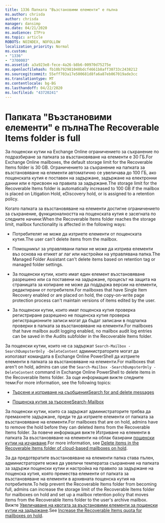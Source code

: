 ```yaml
---
title: 1336 Папката "Възстановими елементи" е пълна
ms.author: chrisda
author: chrisda
manager: dansimp
ms.date: 04/21/2020
ms.audience: ITPro
ms.topic: article
ROBOTS: NOINDEX, NOFOLLOW
localization_priority: Normal
ms.custom:
- "1336"
- "3700003"
ms.assetid: a3a923e8-fece-4a26-b8b6-00970d75275e
ms.openlocfilehash: fb10b792981040bdcf4661b8aff30733c2438212
ms.sourcegitcommit: 55eff703a17e500681d8fa6a87eb067019ade3cc
ms.translationtype: MT
ms.contentlocale: bg-BG
ms.lasthandoff: 04/22/2020
ms.locfileid: "43720241"
---
```

# <a name="the-recoverable-items-folder-is-full"></a><span data-ttu-id="82070-102">Папката "Възстановими елементи" е пълна</span><span class="sxs-lookup"><span data-stu-id="82070-102">The Recoverable Items folder is full</span></span>

<span data-ttu-id="82070-103">За пощенски кутии на Exchange Online ограничението за съхранение по подразбиране за папката за възстановяване на елементи е 30 ГБ.</span><span class="sxs-lookup"><span data-stu-id="82070-103">For Exchange Online mailboxes, the default storage limit for the Recoverable Items folder is 30 GB.</span></span> <span data-ttu-id="82070-104">Ограничението за съхранение на папката за възстановяване на елементи автоматично се увеличава до 100 ГБ, ако пощенската кутия е поставен на задържане, задържане на електронни данни или е присвоен на правила за задържане.</span><span class="sxs-lookup"><span data-stu-id="82070-104">The storage limit for the Recoverable Items folder is automatically increased to 100 GB if the mailbox is placed on Litigation Hold, eDiscovery hold, or is assigned to a retention policy.</span></span>

<span data-ttu-id="82070-105">Когато папката за възстановяване на елементи достигне ограничението за съхранение, функционалността на пощенската кутия е засегната по следните начини:</span><span class="sxs-lookup"><span data-stu-id="82070-105">When the Recoverable Items folder reaches the storage limit, mailbox functionality is affected in the following ways:</span></span>

- <span data-ttu-id="82070-106">Потребителят не може да изтриете елементи от пощенската кутия.</span><span class="sxs-lookup"><span data-stu-id="82070-106">The user can't delete items from the mailbox.</span></span>

- <span data-ttu-id="82070-107">Помощникът за управлявани папки не може да изтрива елементи въз основа на етикет аг лаг или настройки на управлявана папка.</span><span class="sxs-lookup"><span data-stu-id="82070-107">The Managed Folder Assistant can't delete items based on retention tag or managed folder settings.</span></span>

- <span data-ttu-id="82070-108">За пощенски кутии, които имат един елемент възстановяване разрешено или са поставени на задържане, процесът на защита на страницата за копиране не може да поддържа версии на елементи, редактирани от потребителя.</span><span class="sxs-lookup"><span data-stu-id="82070-108">For mailboxes that have Single Item Recovery enabled or are placed on hold, the copy-on-write page protection process can't maintain versions of items edited by the user.</span></span>

- <span data-ttu-id="82070-109">За пощенски кутии, които имат пощенска кутия проверка регистриране разрешено не пощенска кутия проверка регистрационните записи могат да бъдат записани в подпапка проверки в папката за възстановяване на елементи.</span><span class="sxs-lookup"><span data-stu-id="82070-109">For mailboxes that have mailbox audit logging enabled, no mailbox audit log entries can be saved in the Audits subfolder in the Recoverable Items folder.</span></span>

<span data-ttu-id="82070-110">За пощенски кутии, които не са задържат `Search-Mailbox -SearchDumpsterOnly -DeleteContent` администраторите могат да използват командата в Exchange Online PowerShell да изтриете елементи в папката за възстановяване на елементи.</span><span class="sxs-lookup"><span data-stu-id="82070-110">For mailboxes that aren't on hold, admins can use the `Search-Mailbox -SearchDumpsterOnly -DeleteContent` command in Exchange Online PowerShell to delete items in the Recoverable Items folder.</span></span> <span data-ttu-id="82070-111">За още информация вижте следните теми:</span><span class="sxs-lookup"><span data-stu-id="82070-111">For more information, see the following topics:</span></span>

- [<span data-ttu-id="82070-112">Търсене и изтриване на съобщения</span><span class="sxs-lookup"><span data-stu-id="82070-112">Search for and delete messages</span></span>](https://docs.microsoft.com/office365/securitycompliance/search-for-and-delete-messagesadmin-help)

- [<span data-ttu-id="82070-113">Пощенска кутия за търсене</span><span class="sxs-lookup"><span data-stu-id="82070-113">Search-Mailbox</span></span>](https://docs.microsoft.com/powershell/module/exchange/mailboxes/Search-Mailbox)

<span data-ttu-id="82070-114">За пощенски кутии, които са задържат администраторите трябва да премахнете задържане, преди те да изтриете елементи от папката за възстановяване на елементи.</span><span class="sxs-lookup"><span data-stu-id="82070-114">For mailboxes that are on hold, admins have to remove the hold before they can deleted items from the Recoverable Items folder.</span></span> <span data-ttu-id="82070-115">За повече информация вижте Изтриване на елементи в папката За възстановяване на елементи на облак базирани [пощенски кутии на изчакване](https://docs.microsoft.com/office365/securitycompliance/delete-items-in-the-recoverable-items-folder-of-mailboxes-on-hold).</span><span class="sxs-lookup"><span data-stu-id="82070-115">For more information, see [Delete items in the Recoverable Items folder of cloud-based mailboxes on hold](https://docs.microsoft.com/office365/securitycompliance/delete-items-in-the-recoverable-items-folder-of-mailboxes-on-hold).</span></span>

<span data-ttu-id="82070-116">За да предотвратите възстановяване на елементи папка става пълен, администраторите може да увеличи температза съхранение на папката за задържи пощенски кутии и настройка на правило за задържане на пощенска кутия, която премества елементи от папката за възстановяване на елементи в архивната пощенска кутия на потребителя.</span><span class="sxs-lookup"><span data-stu-id="82070-116">To help prevent the Recoverable Items folder from becoming full, admins can increase the storage limit of the Recoverable Items folder for mailboxes on hold and set up a mailbox retention policy that moves items from the Recoverable Items folder to the user's archive mailbox.</span></span> <span data-ttu-id="82070-117">Вижте [Увеличаване на квотата за възстановими елементи за пощенски кутии на задържане](https://docs.microsoft.com/office365/securitycompliance/increase-the-recoverable-quota-for-mailboxes-on-hold).</span><span class="sxs-lookup"><span data-stu-id="82070-117">See [Increase the Recoverable Items quota for mailboxes on hold](https://docs.microsoft.com/office365/securitycompliance/increase-the-recoverable-quota-for-mailboxes-on-hold).</span></span>
